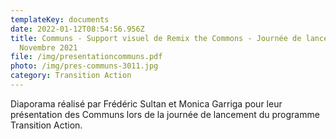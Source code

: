 ```yaml
---
templateKey: documents
date: 2022-01-12T08:54:56.956Z
title: Communs - Support visuel de Remix the Commons - Journée de lancement -
  Novembre 2021
file: /img/presentationcommuns.pdf
photo: /img/pres-communs-3011.jpg
category: Transition Action
---
```

Diaporama réalisé par Frédéric Sultan et Monica Garriga pour leur présentation des Communs lors de la journée de lancement du programme Transition Action.